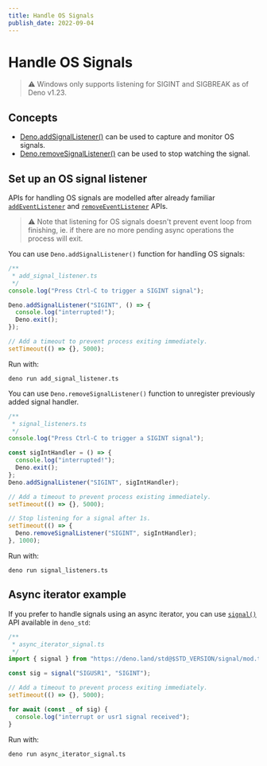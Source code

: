 ```yaml
---
title: Handle OS Signals
publish_date: 2022-09-04
---
```


# Handle OS Signals

> ⚠️ Windows only supports listening for SIGINT and SIGBREAK as of Deno v1.23.

## Concepts

- [Deno.addSignalListener()](https://doc.deno.land/deno/stable/~/Deno.addSignalListener)
  can be used to capture and monitor OS signals.
- [Deno.removeSignalListener()](https://doc.deno.land/deno/stable/~/Deno.removeSignalListener)
  can be used to stop watching the signal.

## Set up an OS signal listener

APIs for handling OS signals are modelled after already familiar
[`addEventListener`](https://developer.mozilla.org/en-US/docs/Web/API/EventTarget/addEventListener)
and
[`removeEventListener`](https://developer.mozilla.org/en-US/docs/Web/API/EventTarget/removeEventListener)
APIs.

> ⚠️ Note that listening for OS signals doesn't prevent event loop from
> finishing, ie. if there are no more pending async operations the process will
> exit.

You can use `Deno.addSignalListener()` function for handling OS signals:

```ts
/**
 * add_signal_listener.ts
 */
console.log("Press Ctrl-C to trigger a SIGINT signal");

Deno.addSignalListener("SIGINT", () => {
  console.log("interrupted!");
  Deno.exit();
});

// Add a timeout to prevent process exiting immediately.
setTimeout(() => {}, 5000);
```

Run with:

```shell
deno run add_signal_listener.ts
```

You can use `Deno.removeSignalListener()` function to unregister previously
added signal handler.

```ts
/**
 * signal_listeners.ts
 */
console.log("Press Ctrl-C to trigger a SIGINT signal");

const sigIntHandler = () => {
  console.log("interrupted!");
  Deno.exit();
};
Deno.addSignalListener("SIGINT", sigIntHandler);

// Add a timeout to prevent process existing immediately.
setTimeout(() => {}, 5000);

// Stop listening for a signal after 1s.
setTimeout(() => {
  Deno.removeSignalListener("SIGINT", sigIntHandler);
}, 1000);
```

Run with:

```shell
deno run signal_listeners.ts
```

## Async iterator example

If you prefer to handle signals using an async iterator, you can use
[`signal()`](https://deno.land/std/signal/mod.ts) API available in `deno_std`:

```ts
/**
 * async_iterator_signal.ts
 */
import { signal } from "https://deno.land/std@$STD_VERSION/signal/mod.ts";

const sig = signal("SIGUSR1", "SIGINT");

// Add a timeout to prevent process exiting immediately.
setTimeout(() => {}, 5000);

for await (const _ of sig) {
  console.log("interrupt or usr1 signal received");
}
```

Run with:

```shell
deno run async_iterator_signal.ts
```